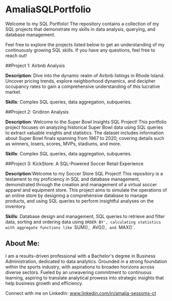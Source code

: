 # AmaliaSQLPortfolio

Welcome to my SQL Portfolio! The repository contains a collection of my SQL projects that demonstrate my skills in data analysis, querying, and database management.

Feel free to explore the projects listed below to get an understanding of my continuously growing SQL skills. If you have any questions, feel free to reach out!


##Project 1: Airbnb Analysis

**Description**: Dive into the dynamic realm of Airbnb listings in Rhode Island. Uncover pricing trends, explore neighborhood dynamics, and decipher occupancy rates to gain a comprehensive understanding of this lucrative market.

**Skills**: Complex SQL queries, data aggregation, subqueries.


##Project 2: Gridiron Analysis

**Description**: Welcome to the Super Bowl Insights SQL Project! This portfolio project focuses on analyzing historical Super Bowl data using SQL queries to extract valuable insights and statistics. The dataset includes information about Super Bowl finals spanning from 1967 to 2020, covering details such as winners, losers, scores, MVPs, stadiums, and more.

**Skills**: Complex SQL queries, data aggregation, subqueries. 


##Project 3: KickStore: A SQL-Powered Soccer Retail Experience

**Description**:Welcome to my Soccer Store SQL Project! This repository is a testament to my proficiency in SQL and database management, demonstrated through the creation and management of a virtual soccer apparel and equipment store. This project aims to simulate the operations of an online store by designing a comprehensive database to manage products, and using SQL queries to perform insightful analyses on the inventory.

**Skills**: Database design and management, SQL queries to retrieve and filter data, sorting and ordering data using `ORDER BY', calculating statistics with aggregate functions like `SUM()`, `AVG()`, and `MAX()`.


## About Me:

I am a results-driven professional with a Bachelor's degree in Business Administration, dedicated to data analytics. Grounded in a strong foundation within the sports industry, with aspirations to broaden horizons across diverse sectors. Fueled by an unwavering commitment to continuous learning, aspiring to translate analytical prowess into strategic insights that help business growth and efficiency. 

Connect with me on LinkedIn: www.linkedin.com/in/amalia-sessoms-ct
